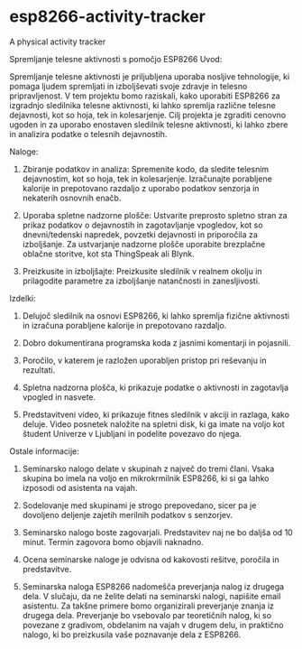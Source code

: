 # esp8266-activity-tracker
A physical activity tracker


Spremljanje telesne aktivnosti s pomočjo ESP8266
Uvod:

Spremljanje telesne aktivnosti je priljubljena uporaba nosljive tehnologije, ki pomaga ljudem spremljati in izboljševati svoje zdravje in telesno pripravljenost. V tem projektu bomo raziskali, kako uporabiti ESP8266 za izgradnjo sledilnika telesne aktivnosti, ki lahko spremlja različne telesne dejavnosti, kot so hoja, tek in kolesarjenje. Cilj projekta je zgraditi cenovno ugoden in za uporabo enostaven sledilnik telesne aktivnosti, ki lahko zbere in analizira podatke o telesnih dejavnostih.

Naloge:

1. Zbiranje podatkov in analiza: Spremenite kodo, da sledite telesnim dejavnostim, kot so hoja, tek in kolesarjenje. Izračunajte porabljene kalorije in prepotovano razdaljo z uporabo podatkov senzorja in nekaterih osnovnih enačb.

2. Uporaba spletne nadzorne plošče: Ustvarite preprosto spletno stran za prikaz podatkov o dejavnostih in zagotavljanje vpogledov, kot so dnevni/tedenski napredek, povzetki dejavnosti in priporočila za izboljšanje. Za ustvarjanje nadzorne plošče uporabite brezplačne oblačne storitve, kot sta ThingSpeak ali Blynk.

3. Preizkusite in izboljšajte: Preizkusite sledilnik v realnem okolju in prilagodite parametre za izboljšanje natančnosti in zanesljivosti.

​Izdelki:

1. Delujoč sledilnik na osnovi ESP8266, ki lahko spremlja fizične aktivnosti in izračuna porabljene kalorije in prepotovano razdaljo.

2. Dobro dokumentirana programska koda z jasnimi komentarji in pojasnili.

3. Poročilo, v katerem je razložen uporabljen pristop pri reševanju in rezultati.  

4. Spletna nadzorna plošča, ki prikazuje podatke o aktivnosti in zagotavlja vpogled in nasvete.

5. Predstavitveni video, ki prikazuje fitnes sledilnik v akciji in razlaga, kako deluje. Video posnetek naložite na spletni disk, ki ga imate na voljo kot študent Univerze v Ljubljani in podelite povezavo do njega. 

​Ostale informacije:

1. Seminarsko nalogo delate v skupinah z največ do tremi člani. Vsaka skupina bo imela na voljo en mikrokrmilnik ESP8266, ki si ga lahko izposodi od asistenta na vajah. 

2. Sodelovanje med skupinami je strogo prepovedano, sicer pa je dovoljeno deljenje zajetih merilnih podatkov s senzorjev. 

3. Seminarsko nalogo boste zagovarjali. Predstavitev naj ne bo daljša od 10 minut. Termin zagovora bomo objavili naknadno. 

4. Ocena seminarske naloge je odvisna od kakovosti rešitve, poročila in predstavitve.

5. Seminarska naloga ESP8266 nadomešča preverjanja nalog iz drugega dela. V slučaju, da ne želite delati na seminarski nalogi, napišite email asistentu. Za takšne primere bomo organizirali preverjanje znanja iz drugega dela. Preverjanje bo vsebovalo par teoretičnih nalog, ki so povezane z gradivom, obdelanim na vajah v drugem delu, in praktično nalogo, ki bo preizkusila vaše poznavanje dela z ESP8266. 
